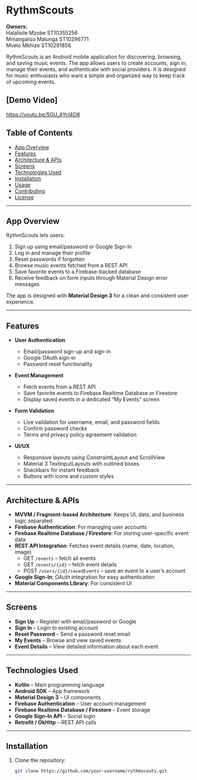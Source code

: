 # RythmScouts

**Owners:**  
Halalisile Mzobe ST10355256  
Mmangaliso Malunga ST10296771  
Mvelo Mkhize ST10291856  

RythmScouts is an Android mobile application for discovering, browsing, and saving music events. The app allows users to create accounts, sign in, manage their events, and authenticate with social providers. It is designed for music enthusiasts who want a simple and organized way to keep track of upcoming events.

[Demo Video]
---
https://youtu.be/5GU_4Ycl4D8

## Table of Contents

- [App Overview](#app-overview)
- [Features](#features)
- [Architecture & APIs](#architecture--apis)
- [Screens](#screens)
- [Technologies Used](#technologies-used)
- [Installation](#installation)
- [Usage](#usage)
- [Contributing](#contributing)
- [License](#license)

---

## App Overview

RythmScouts lets users:

1. Sign up using email/password or Google Sign-In  
2. Log in and manage their profile  
3. Reset passwords if forgotten  
4. Browse music events fetched from a REST API  
5. Save favorite events to a Firebase-backed database  
6. Receive feedback on form inputs through Material Design error messages  

The app is designed with **Material Design 3** for a clean and consistent user experience.  

---

## Features

- **User Authentication**
  - Email/password sign-up and sign-in  
  - Google OAuth sign-in  
  - Password reset functionality  

- **Event Management**
  - Fetch events from a REST API  
  - Save favorite events to Firebase Realtime Database or Firestore  
  - Display saved events in a dedicated “My Events” screen  

- **Form Validation**
  - Live validation for username, email, and password fields  
  - Confirm password checks  
  - Terms and privacy policy agreement validation  

- **UI/UX**
  - Responsive layouts using ConstraintLayout and ScrollView  
  - Material 3 TextInputLayouts with outlined boxes  
  - Snackbars for instant feedback  
  - Buttons with icons and custom styles  

---

## Architecture & APIs

- **MVVM / Fragment-based Architecture**: Keeps UI, data, and business logic separated  
- **Firebase Authentication**: For managing user accounts  
- **Firebase Realtime Database / Firestore**: For storing user-specific event data  
- **REST API Integration**: Fetches event details (name, date, location, image)  
  - GET `/events` – fetch all events  
  - GET `/events/{id}` – fetch event details  
  - POST `/users/{id}/savedEvents` – save an event to a user’s account  
- **Google Sign-In**: OAuth integration for easy authentication  
- **Material Components Library**: For consistent UI  

---

## Screens

- **Sign Up** – Register with email/password or Google  
- **Sign In** – Login to existing account  
- **Reset Password** – Send a password reset email  
- **My Events** – Browse and view saved events  
- **Event Details** – View detailed information about each event  

---

## Technologies Used

- **Kotlin** – Main programming language  
- **Android SDK** – App framework  
- **Material Design 3** – UI components  
- **Firebase Authentication** – User account management  
- **Firebase Realtime Database / Firestore** – Event storage  
- **Google Sign-In API** – Social login  
- **Retrofit / OkHttp** – REST API calls  

---

## Installation

1. Clone the repository:  
   ```bash
   git clone https://github.com/your-username/rythmscouts.git
